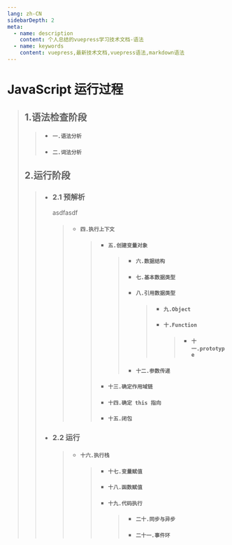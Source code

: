 ```yaml
---
lang: zh-CN
sidebarDepth: 2
meta:
  - name: description
    content: 个人总结的vuepress学习技术文档-语法
  - name: keywords
    content: vuepress,最新技术文档,vuepress语法,markdown语法
---
```


# JavaScript 运行过程

> ## 1.语法检查阶段
>
> > - #### `一.语法分析`
> > - #### `二.词法分析`
>
> ## 2.运行阶段
>
> > - ### 2.1 预解析
> >   asdfasdf
> >   > - #### `四.执行上下文`
> >   >   > - #### `五.创建变量对象`
> >   >   >   > - #### `六.数据结构`
> >   >   >   > - #### `七.基本数据类型`
> >   >   >   > - #### `八.引用数据类型`
> >   >   >   >   > - #### `九.Object`
> >   >   >   >   > - #### `十.Function`
> >   >   >   >   >   > - #### `十一.prototype`
> >   >   >   > - #### `十二.参数传递`
> >   >   > - #### `十三.确定作用域链`
> >   >   > - #### `十四.确定 this 指向`
> >   >   > - #### `十五.闭包`
> > - ### 2.2 运行
> >   > - #### `十六.执行栈`
> >   >   > - #### `十七.变量赋值`
> >   >   > - #### `十八.函数赋值`
> >   >   > - #### `十九.代码执行`
> >   >   >   > - #### `二十.同步与异步`
> >   >   >   > - #### `二十一.事件环`
